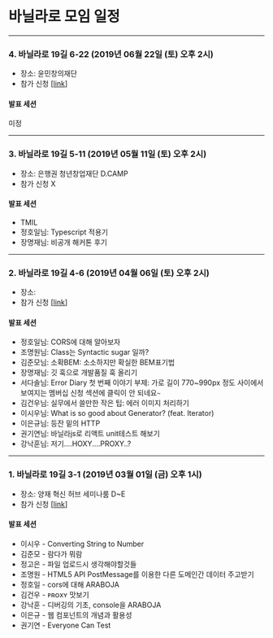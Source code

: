# 바닐라로 모임 일정

---

### 4. 바닐라로 19길 6-22 (2019년 06월 22일 (토) 오후 2시)

- 장소: 윤민창의재단
- 참가 신청 [[link](https://www.meetup.com/awskrug/events/243728154/)]

#### 발표 세션

미정

---

### 3. 바닐라로 19길 5-11 (2019년 05월 11일 (토) 오후 2시)

- 장소: 은행권 청년창업재단  D.CAMP
- 참가 신청 X

#### 발표 세션

- TMIL
- 정호일님: Typescript 적용기
- 장명재님: 비공개 해커톤 후기

---

### 2. 바닐라로 19길 4-6 (2019년 04월 06일 (토) 오후 2시)

- 장소: 
- 참가 신청 [[link](https://festa.io/events/230)]

#### 발표 세션

- 정호일님: CORS에 대해 알아보자
- 조명원님: Class는 Syntactic sugar 일까?
- 김준모님: 소확BEM: 소소하지만 확실한 BEM표기법
- 장명재님: 깃 훅으로 개발품질 훅 올리기 
- 서다솔님: Error Diary 첫 번째 이야기 부제: 가로 길이 770~990px 정도 사이에서 보여지는 멤버십 신청 섹션에 클릭이 안 되네요`~` 
- 김건우님: 실무에서 쓸만한 작은 팁: 에러 이미지 처리하기
- 이시우님: What is so good about Generator? (feat. Iterator)
- 이은규님: 등잔 밑의 HTTP
- 권기연님: 바닐라js로 리액트 unit테스트 해보기
- 강낙훈님: 저기....HOXY....PROXY..?

---

### 1. 바닐라로 19길 3-1 (2019년 03월 01일 (금) 오후 1시)

- 장소: 양재 혁신 허브 세미나룸 D~E
- 참가 신청 [[link](https://festa.io/events/208)]

#### 발표 세션

- 이시우 - Converting String to Number
- 김준모 - 람다가 뭐람
- 정고은 - 파일 업로드시 생각해야할것들
- 조명원 - HTML5 API PostMessage를 이용한 다른 도메인간 데이터 주고받기
- 정호일 - cors에 대해 ARABOJA 
- 김건우 - ᴘʀᴏxʏ 맛보기
- 강낙훈 - 디버깅의 기초, console을 ARABOJA 
- 이은규 - 웹 컴포넌트의 개념과 활용성 
- 권기연 - Everyone Can Test
